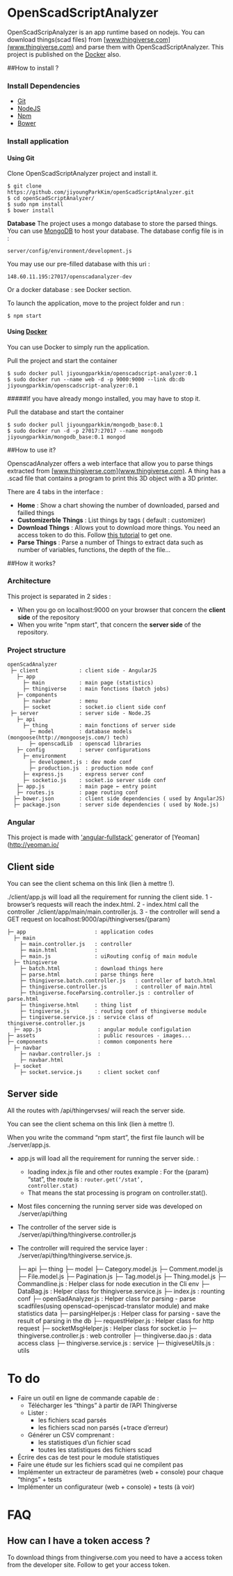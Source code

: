 OpenScadScriptAnalyzer
===
OpenScadScripAnalyzer is an app runtime based on nodejs. You can download things(scad files) from [www.thingiverse.com](www.thingiverse.com) and parse them with OpenScadScriptAnalyzer. This project is published on the [Docker](https://www.docker.com/) also.

##How to install ?

### Install Dependencies

* [Git](http://git-scm.com/) 
* [NodeJS](http://nodejs.org/) 
* [Npm](https://www.npmjs.org/) 
* [Bower](http://bower.io/)

### Install application

#### Using Git
Clone OpenScadScriptAnalyzer project and install it.

	$ git clone https://github.com/jiyoungParkKim/openScadScriptAnalyzer.git
	$ cd openScadScriptAnalyzer/
	$ sudo npm install
	$ bower install

**Database**
The project uses a mongo database to store the parsed things.
You can use [MongoDB](http://www.mongodb.org/) to host your database.
The database config file is in :

	server/config/environment/development.js

You may use our pre-filled database with this uri :
	
	148.60.11.195:27017/openscadanalyzer-dev

Or a docker database : see Docker section.

To launch the application, move to the project folder and run :

	$ npm start

#### Using [Docker](https://docs.docker.com/)
You can use Docker to simply run the application.

Pull the project and start the container

	$ sudo docker pull jiyoungparkkim/openscadscript-analyzer:0.1
	$ sudo docker run --name web -d -p 9000:9000 --link db:db jiyoungparkkim/openscadscript-analyzer:0.1
#####If you have already mongo installed, you may have to stop it.

Pull the database and start the container

	$ sudo docker pull jiyoungparkkim/mongodb_base:0.1
	$ sudo docker run -d -p 27017:27017 --name mongodb jiyoungparkkim/mongodb_base:0.1 mongod

##How to use it?

OpenscadAnalyzer offers a web interface that allow you to parse things extracted from [www.thingiverse.com](www.thingiverse.com).
A thing has a .scad file that contains a program to print this 3D object with a 3D printer.

There are 4 tabs in the interface :

* **Home** : Show a chart showing the number of downloaded, parsed and failled things
* **Customizerble Things** : List things by tags ( default : customizer)
* **Download Things** : Allows yout to download more things. You need an access token to do this. Follow [this tutorial](http://www.thingiverse.com/developers/getting-started) to get one.
* **Parse Things** : Parse a number of Things to extract data such as number of variables, functions, the depth of the file...

##How it works?

### Architecture

This project is separated in 2 sides :
* When you go on localhost:9000 on your browser that concern the **client side** of the repository
* When you write "npm start", that concern the **server side** of the repository.


### Project structure 


    openScadAnalyzer
     ├─ client             : client side - AngularJS
       ├─ app
         ├─ main           : main page (statistics)
         ├─ thingiverse    : main fonctions (batch jobs)
       ├─ components
         ├─ navbar         : menu
         ├─ socket         : socket.io client side conf
     ├─ server             : server side - Node.JS
       ├─ api
         ├─ thing          : main fonctions of server side
           ├─ model        : database models (mongoose(http://mongoosejs.com/) tech)
           ├─ openscadLib  : openscad libraries
       ├─ config           : server configurations
         ├─ environment    
           ├─ development.js : dev mode conf
           ├─ production.js  : production mode conf
         ├─ express.js     : express server conf
         ├─ socketio.js    : socket.io server side conf
       ├─ app.js           : main page ← entry point
       ├─ routes.js        : page routing conf 
      ├─ bower.json        : client side dependencies ( used by AngularJS)
      ├─ package.json      : server side dependencies ( used by Node.js)

### Angular

This project is made with ['angular-fullstack'](https://github.com/DaftMonk/generator-angular-fullstack) generator of [Yeoman](http://yeoman.io/

## Client side

You can see the client schema on this link (lien à mettre !).

./client/app.js will load all the requirement for running the client side. 
1 - browser’s requests will reach the index.html.
2 - index.html call the controller ./client/app/main/main.controller.js.
3 - the controller will send a GET request on localhost:9000/api/thingiverses/{param}

    ├─ app                      : application codes
      ├─ main
        ├─ main.controller.js   : controller
        ├─ main.html            :
        ├─ main.js              : uiRouting config of main module
      ├─ thingiverse           
        ├─ batch.html           : download things here
        ├─ parse.html           : parse things here
        ├─ thingiverse.batch.controller.js   : controller of batch.html
        ├─ thingiverse.controller.js         : controller of main.html
        ├─ thingiverse.foceParsing.controller.js : controller of parse.html
        ├─ thingiverse.html     : thing list
        ├─ tingiverse.js        : routing conf of thingiverse module
        ├─ tingiverse.service.js : service class of thingiverse.controller.js
      ├─ app.js                  : angular module configulation
    ├─ assets                    : public resources - images...
    ├─ components                : common components here
      ├─ navbar                  
        ├─ navbar.controller.js  : 
        ├─ navbar.html
      ├─ socket
        ├─ socket.service.js     : client socket conf

## Server side 


All the routes with /api/thingervses/ wiil reach the server side.

You can see the client schema on this link (lien à mettre !).

When you write the command “npm start”,  the first file launch will be ./server/app.js.
* app.js will load all the requirement for running the server side. :
  * loading  index.js file and other routes 
    example : For the {param} “stat”, the route is :
    <code>router.get(‘/stat’, controller.stat)</code>
  * That means the stat processing is program on controller.stat().
* Most files concerning the running server side was developed on ./server/api/thing
* The controller of the server side is ./server/api/thing/thingiverse.controller.js
* The controller will required  the service layer : ./server/api/thing/thingiverse.service.js. 



    ├─ api
      ├─ thing
        ├─ model
          ├─ Category.model.js
          ├─ Comment.model.js
          ├─ File.model.js
          ├─ Pagination.js
          ├─ Tag.model.js
          ├─ Thing.model.js
        ├─ Commandline.js         : Helper class for node execution in the Cli env
        ├─ DataBag.js             : Helper class for thingiverse.service.js
        ├─ index.js               : rounting conf
        ├─ openSadAnalyzer.js     : Helper class for parsing - parse scadfiles(using openscad-openjscad-translator module) 
                                   and make statistics data 
        ├─ parsingHelper.js       : Helper class for parsing - save the result of parsing in the db
        ├─ requestHelper.js       : Helper class for http request
        ├─ socketMsgHelper.js     : Helper class for socket.io
        ├─ thingiverse.controller.js  : web controller
        ├─ thingiverse.dao.js         : data access class
        ├─ thingiverse.service.js     : service 
        ├─ thigiveseUtils.js          : utils

# To do

* Faire un outil en ligne de commande capable de :
  * Télécharger les “things” à partir de l’API Thingiverse 
  * Lister :
    * les fichiers scad parsés 
    * les fichiers scad non parsés (+trace d’erreur)
  * Générer un CSV comprenant :
    * les statistiques d’un fichier scad
    * toutes les statistiques des fichiers scad
* Écrire des cas de test pour le module statistiques
* Faire une étude sur les fichiers scad qui ne compilent pas
* Implémenter un extracteur de paramètres (web + console) pour chaque “things” + tests
* Implémenter un configurateur (web + console) + tests (à voir)

# FAQ

## How can I have a token access ?

To download things from thingiverse.com you need to have a access token from the developer site.
Follow  to get your access token.

